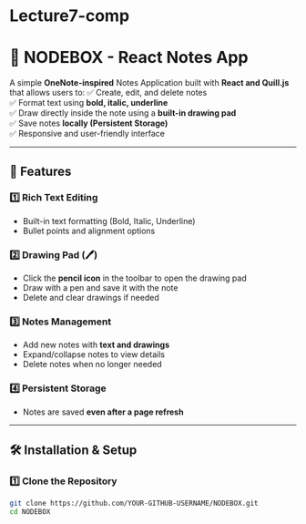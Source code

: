 # Lecture7-comp
# 📝 NODEBOX - React Notes App

A simple **OneNote-inspired** Notes Application built with **React and Quill.js** that allows users to:
✅ Create, edit, and delete notes  
✅ Format text using **bold, italic, underline**  
✅ Draw directly inside the note using a **built-in drawing pad**  
✅ Save notes **locally (Persistent Storage)**  
✅ Responsive and user-friendly interface  

---

## 🚀 Features
### **1️⃣ Rich Text Editing**
- Built-in text formatting (Bold, Italic, Underline)
- Bullet points and alignment options

### **2️⃣ Drawing Pad (🖊️)**
- Click the **pencil icon** in the toolbar to open the drawing pad
- Draw with a pen and save it with the note
- Delete and clear drawings if needed

### **3️⃣ Notes Management**
- Add new notes with **text and drawings**
- Expand/collapse notes to view details
- Delete notes when no longer needed

### **4️⃣ Persistent Storage**
- Notes are saved **even after a page refresh**

---

## 🛠️ Installation & Setup

### **1️⃣ Clone the Repository**
```bash
git clone https://github.com/YOUR-GITHUB-USERNAME/NODEBOX.git
cd NODEBOX
